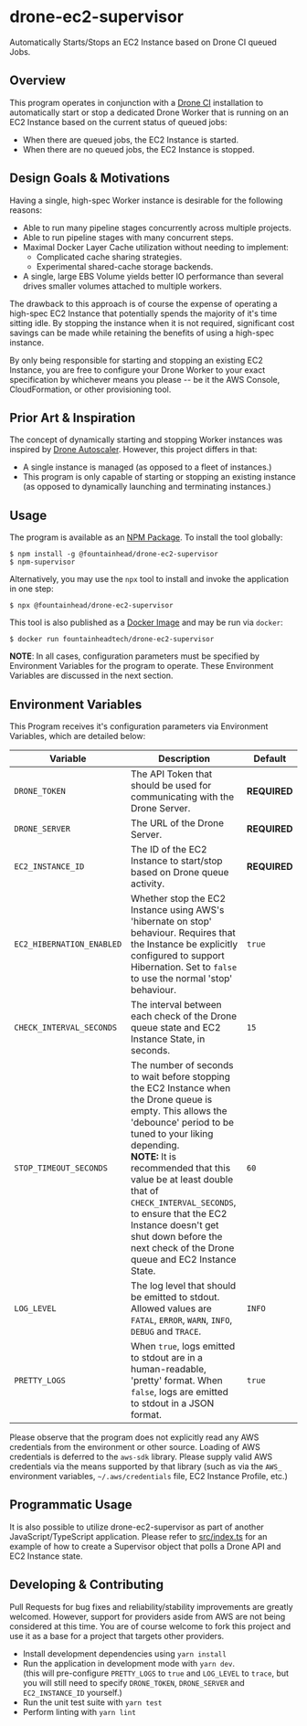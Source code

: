 # drone-ec2-supervisor

Automatically Starts/Stops an EC2 Instance based on Drone CI queued Jobs.

## Overview

This program operates in conjunction with a [Drone CI](https://drone.io) installation to automatically start or stop a
dedicated Drone Worker that is running on an EC2 Instance based on the current status of queued jobs:

- When there are queued jobs, the EC2 Instance is started.
- When there are no queued jobs, the EC2 Instance is stopped.

## Design Goals & Motivations

Having a single, high-spec Worker instance is desirable for the following reasons:

- Able to run many pipeline stages concurrently across multiple projects.
- Able to run pipeline stages with many concurrent steps.
- Maximal Docker Layer Cache utilization without needing to implement:
  - Complicated cache sharing strategies.
  - Experimental shared-cache storage backends.
- A single, large EBS Volume yields better IO performance than several drives smaller volumes attached to multiple
  workers.

The drawback to this approach is of course the expense of operating a high-spec EC2 Instance that potentially spends the
majority of it's time sitting idle. By stopping the instance when it is not required, significant cost savings can be
made while retaining the benefits of using a high-spec instance.

By only being responsible for starting and stopping an existing EC2 Instance, you are free to configure your Drone
Worker to your exact specification by whichever means you please -- be it the AWS Console, CloudFormation, or other
provisioning tool.

## Prior Art & Inspiration

The concept of dynamically starting and stopping Worker instances was inspired by [Drone Autoscaler](https://github.com/drone/autoscaler). However, this project differs in that:

- A single instance is managed (as opposed to a fleet of instances.)
- This program is only capable of starting or stopping an existing instance (as opposed to dynamically launching and
  terminating instances.)

## Usage

The program is available as an [NPM Package](https://npmjs.com/package/@fountainhead/drone-ec2-supervisor). To install the tool globally:

```shell
$ npm install -g @fountainhead/drone-ec2-supervisor
$ npm-supervisor
```

Alternatively, you may use the `npx` tool to install and invoke the application in one step:

```shell
$ npx @fountainhead/drone-ec2-supervisor
```

This tool is also published as a [Docker Image](https://hub.docker.com/r/fountainheadtech/drone-ec2-supervisor) and may be run via `docker`:

```shell
$ docker run fountainheadtech/drone-ec2-supervisor
```

**NOTE**: In all cases, configuration parameters must be specified by Environment Variables for the program to operate. These Environment Variables are discussed in the next section.

## Environment Variables

This Program receives it's configuration parameters via Environment Variables, which are detailed below:

| Variable | Description | Default |
|----------|-------------|---------|
| `DRONE_TOKEN` | The API Token that should be used for communicating with the Drone Server. | **REQUIRED** |
| `DRONE_SERVER` | The URL of the Drone Server. | **REQUIRED** |
| `EC2_INSTANCE_ID` | The ID of the EC2 Instance to start/stop based on Drone queue activity. | **REQUIRED** |
| `EC2_HIBERNATION_ENABLED` | Whether stop the EC2 Instance using AWS's 'hibernate on stop' behaviour. Requires that the Instance be explicitly configured to support Hibernation. Set to `false` to use the normal 'stop' behaviour. | `true` |
| `CHECK_INTERVAL_SECONDS` | The interval between each check of the Drone queue state and EC2 Instance State, in seconds. | `15` |
| `STOP_TIMEOUT_SECONDS` | The number of seconds to wait before stopping the EC2 Instance when the Drone queue is empty. This allows the 'debounce' period to be tuned to your liking depending. <br/>**NOTE:** It is recommended that this value be at least double that of `CHECK_INTERVAL_SECONDS`, to ensure that the EC2 Instance doesn't get shut down before the next check of the Drone queue and EC2 Instance State. | `60` |
| `LOG_LEVEL` | The log level that should be emitted to stdout.<br/>Allowed values are `FATAL`, `ERROR`, `WARN`, `INFO`, `DEBUG` and `TRACE`. | `INFO` |
| `PRETTY_LOGS` | When `true`, logs emitted to stdout are in a human-readable, 'pretty' format. When `false`, logs are emitted to stdout in a JSON format. | `true` |

Please observe that the program does not explicitly read any AWS credentials from the environment or other source.
Loading of AWS credentials is deferred to the `aws-sdk` library. Please supply valid AWS credentials via the means
supported by that library (such as via the `AWS_` environment variables, `~/.aws/credentials` file, EC2 Instance
Profile, etc.)

## Programmatic Usage

It is also possible to utilize drone-ec2-supervisor as part of another JavaScript/TypeScript application. Please refer to
[src/index.ts](https://github.com/FountainheadTechnologies/drone-ec2-supervisor/tree/master/src/index.ts) for an example of
how to create a Supervisor object that polls a Drone API and EC2 Instance state.

## Developing & Contributing

Pull Requests for bug fixes and reliability/stability improvements are greatly welcomed. However, support for providers
aside from AWS are not being considered at this time. You are of course welcome to fork this project and use it as a
base for a project that targets other providers.

- Install development dependencies using `yarn install`
- Run the application in development mode with `yarn dev`.<br/>
  (this will pre-configure `PRETTY_LOGS` to `true` and `LOG_LEVEL` to `trace`, but you will still need to specify
  `DRONE_TOKEN`, `DRONE_SERVER` and `EC2_INSTANCE_ID` yourself.)
- Run the unit test suite with `yarn test`
- Perform linting with `yarn lint`
